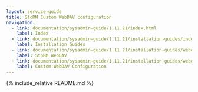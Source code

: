 ```yaml
---
layout: service-guide
title: StoRM Custom WebDAV configuration
navigation:
  - link: documentation/sysadmin-guide/1.11.21/index.html
    label: Index
  - link: documentation/sysadmin-guide/1.11.21/installation-guides/index.html
    label: Installation Guides
  - link: documentation/sysadmin-guide/1.11.21/installation-guides/webdav/index.html
    label: StoRM WebDAV
  - link: documentation/sysadmin-guide/1.11.21/installation-guides/webdav/custom-webdav-configuration/index.html
    label: Custom WebDAV Configuration
---
```


{% include_relative README.md %}